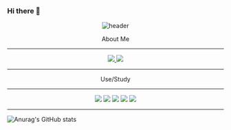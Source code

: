 ### Hi there 👋
<div align="center">
  
  ![header](https://capsule-render.vercel.app/api?type=cylinder&color=000000&height=150&section=header&text=Gardener_박은수&fontColor=ffffff&fontSize=70&animation=fadeIn&fontAlignY=55)
</div>

<p align="center">About Me</p>
<hr>
<div  align="center">
  <a href="https://blog.naver.com/str-pes" target="_blank">
    <img src="https://img.shields.io/badge/Naver Blog-03C75A?style=for-the-badge&logo=Naver&logoColor=white"/>
  </a>
  <a href="https://www.instagram.com/gardener_soul/" target="_blank">
    <img src="https://img.shields.io/badge/Instagram-E4405F?style=for-the-badge&logo=instagram&logoColor=white" />
  </a>
</div>

<hr>

<p align="center">Use/Study</p>
<hr>
<div align="center">
  <img src="https://img.shields.io/badge/JAVA-007396?style=for-the-badge&logo=JAVA&logoColor=white">
  <img src="https://img.shields.io/badge/JSS-F7DF1E?style=for-the-badge&logo=JSS&logoColor=black">
  <img src="https://img.shields.io/badge/Spring-6DB33F?style=for-the-badge&logo=Spring&logoColor=white">
  <img src="https://img.shields.io/badge/MySQL-4479A1?style=for-the-badge&logo=MySQL&logoColor=white">
  <img src="https://img.shields.io/badge/github-181717?style=for-the-badge&logo=github&logoColor=white">
</div>
<hr>

![Anurag's GitHub stats](https://github-readme-stats.vercel.app/api?username=Gardener-Soul&show_icons=true&theme=radical)

<!--
**Gardener-soul/Gardener-Soul** is a ✨ _special_ ✨ repository because its `README.md` (this file) appears on your GitHub profile.

Here are some ideas to get you started:

- 🔭 I’m currently working on ...
- 🌱 I’m currently learning ...
- 👯 I’m looking to collaborate on ...
- 🤔 I’m looking for help with ...
- 💬 Ask me about ...
- 📫 How to reach me: ...
- 😄 Pronouns: ...
- ⚡ Fun fact: ...
-->
